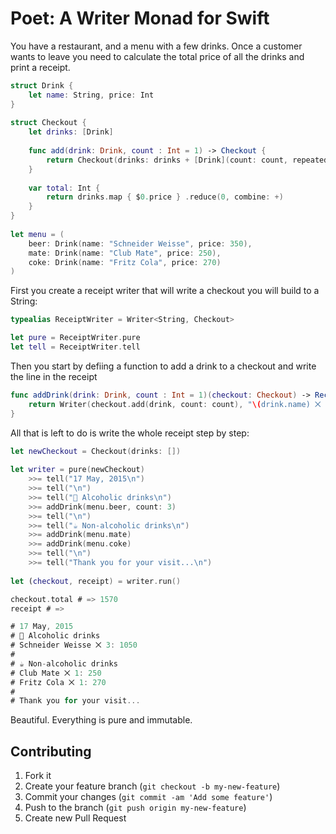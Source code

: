 # Poet: A Writer Monad for Swift

You have a restaurant, and a menu with a few drinks. Once a customer wants to leave you need to calculate the total price of all the drinks and print a receipt.
```swift
struct Drink {
    let name: String, price: Int
}
    
struct Checkout {
    let drinks: [Drink]
    
    func add(drink: Drink, count : Int = 1) -> Checkout {
        return Checkout(drinks: drinks + [Drink](count: count, repeatedValue: drink))
    }
        
    var total: Int {
        return drinks.map { $0.price } .reduce(0, combine: +)
    }
}
    
let menu = (
    beer: Drink(name: "Schneider Weisse", price: 350),
    mate: Drink(name: "Club Mate", price: 250),
    coke: Drink(name: "Fritz Cola", price: 270)
)
```

First you create a receipt writer that will write a checkout you will build to a String:

```swift
typealias ReceiptWriter = Writer<String, Checkout>

let pure = ReceiptWriter.pure
let tell = ReceiptWriter.tell
```

Then you start by defiing a function to add a drink to a checkout and write the line in the receipt

```swift
func addDrink(drink: Drink, count : Int = 1)(checkout: Checkout) -> ReceiptWriter {
    return Writer(checkout.add(drink, count: count), "\(drink.name) ⨉ \(count): \(drink.price * count)\n")
}
```
    
All that is left to do is write the whole receipt step by step:

```swift
let newCheckout = Checkout(drinks: [])
    
let writer = pure(newCheckout)
    >>= tell("17 May, 2015\n")
    >>= tell("\n")
    >>= tell("🍺 Alcoholic drinks\n")
    >>= addDrink(menu.beer, count: 3)
    >>= tell("\n")
    >>= tell("☕️ Non-alcoholic drinks\n")
    >>= addDrink(menu.mate)
    >>= addDrink(menu.coke)
    >>= tell("\n")
    >>= tell("Thank you for your visit...\n")
    
let (checkout, receipt) = writer.run()

checkout.total # => 1570
receipt # =>

# 17 May, 2015
# 🍺 Alcoholic drinks
# Schneider Weisse ⨉ 3: 1050
#
# ☕️ Non-alcoholic drinks
# Club Mate ⨉ 1: 250
# Fritz Cola ⨉ 1: 270
# 
# Thank you for your visit...
```

Beautiful. Everything is pure and immutable.

## Contributing

1. Fork it
2. Create your feature branch (`git checkout -b my-new-feature`)
3. Commit your changes (`git commit -am 'Add some feature'`)
4. Push to the branch (`git push origin my-new-feature`)
5. Create new Pull Request
